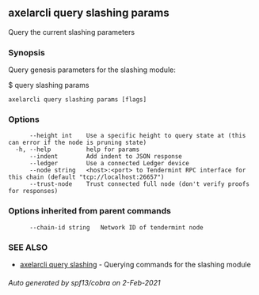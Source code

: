 ## axelarcli query slashing params

Query the current slashing parameters

### Synopsis

Query genesis parameters for the slashing module:

$ <appcli> query slashing params

```
axelarcli query slashing params [flags]
```

### Options

```
      --height int    Use a specific height to query state at (this can error if the node is pruning state)
  -h, --help          help for params
      --indent        Add indent to JSON response
      --ledger        Use a connected Ledger device
      --node string   <host>:<port> to Tendermint RPC interface for this chain (default "tcp://localhost:26657")
      --trust-node    Trust connected full node (don't verify proofs for responses)
```

### Options inherited from parent commands

```
      --chain-id string   Network ID of tendermint node
```

### SEE ALSO

- [axelarcli query slashing](axelarcli_query_slashing.md)	 - Querying commands for the slashing module

###### Auto generated by spf13/cobra on 2-Feb-2021
